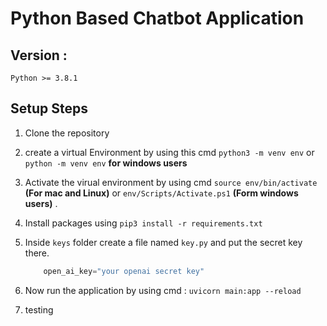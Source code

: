 # Python Based Chatbot Application

## Version :

`Python >= 3.8.1`

## Setup Steps

1. Clone the repository
2. create a virtual Environment by using this cmd `python3 -m venv env` or `python -m venv env` **for windows users**

3. Activate the virual environment by using cmd `source env/bin/activate` **(For mac and Linux)** or `env/Scripts/Activate.ps1` **(Form windows users)** .
4. Install packages using
   ``` pip3 install -r requirements.txt ```
5. Inside `keys` folder create a file named `key.py` and put the secret key there.
   ```py
       open_ai_key="your openai secret key"
   ```
6. Now run the application by using cmd : `uvicorn main:app --reload`
7. testing